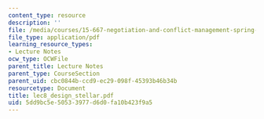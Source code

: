 ```yaml
---
content_type: resource
description: ''
file: /media/courses/15-667-negotiation-and-conflict-management-spring-2001/5dd9bc5e50533977d6d0fa10b423f9a5_lec8_design_stellar.pdf
file_type: application/pdf
learning_resource_types:
- Lecture Notes
ocw_type: OCWFile
parent_title: Lecture Notes
parent_type: CourseSection
parent_uid: cbc0844b-ccd9-ec29-098f-45393b46b34b
resourcetype: Document
title: lec8_design_stellar.pdf
uid: 5dd9bc5e-5053-3977-d6d0-fa10b423f9a5
---
```

